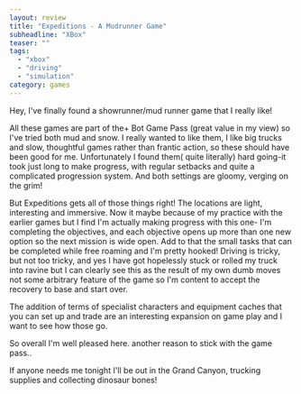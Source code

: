 ```yaml
---
layout: review
title: "Expeditions - A Mudrunner Game"
subheadline: "XBox"
teaser: ""
tags:
  - "xbox"
  - "driving"
  - "simulation"
category: games
---
```

Hey, I've finally found a showrunner/mud runner game that I really like!

All these games are part of the+ Bot Game Pass (great value in my view) so I've tried both mud and snow. 
I really wanted to like them, I like big trucks and slow, thoughtful games rather than frantic action, 
so these should have been good for me. Unfortunately I found them( quite literally) hard going-it took 
just long to make progress, with regular setbacks and quite a complicated progression system. And both 
settings are gloomy, verging on the grim! 

But Expeditions gets all of those things right! The locations are light, interesting and immersive.
Now it maybe because of my practice with the earlier games but I find I'm actually making progress with this one- 
I'm completing the objectives, and each objective opens up more than one new option so the next mission is wide open. 
Add to that the small tasks that can be completed while free roaming and I'm pretty hooked!
Driving is tricky, but not too tricky, and yes I have got hopelessly stuck or rolled my truck into 
ravine but I can clearly see this as the result of my own dumb moves not some arbitrary feature of 
the game so I'm content to accept the recovery to base and start over.

The addition of terms of specialist characters and equipment caches that you can set up and trade are an interesting 
expansion on game play and I want to see how those go.

So overall I'm well pleased here. another reason to stick with the game pass..

If anyone needs me tonight I'll be out in the Grand Canyon, trucking supplies and collecting dinosaur bones!